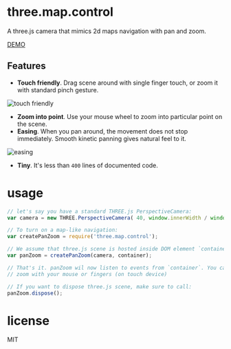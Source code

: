 # three.map.control

A three.js camera that mimics 2d maps navigation with pan and zoom.

[DEMO](https://anvaka.github.io/three.map.control/demo/)

## Features

* **Touch friendly**. Drag scene around with single finger touch, or zoom it with standard
pinch gesture.

![touch friendly](https://i.imgur.com/CL3inbB.gif)

* **Zoom into point**. Use your mouse wheel to zoom into particular point on the scene.
* **Easing**. When you pan around, the movement does not stop immediately. Smooth
kinetic panning gives natural feel to it.

![easing](https://i.imgur.com/PSbGYp1.gif)
* **Tiny**. It's less than `400` lines of documented code.

# usage

``` js
// let's say you have a standard THREE.js PerspectiveCamera:
var camera = new THREE.PerspectiveCamera( 40, window.innerWidth / window.innerHeight, 1, 3000 );

// To turn on a map-like navigation:
var createPanZoom = require('three.map.control');

// We assume that three.js scene is hosted inside DOM element `container`
var panZoom = createPanZoom(camera, container);

// That's it. panZoom wil now listen to events from `container`. You can pan and
// zoom with your mouse or fingers (on touch device)

// If you want to dispose three.js scene, make sure to call:
panZoom.dispose();
```

# license

MIT
